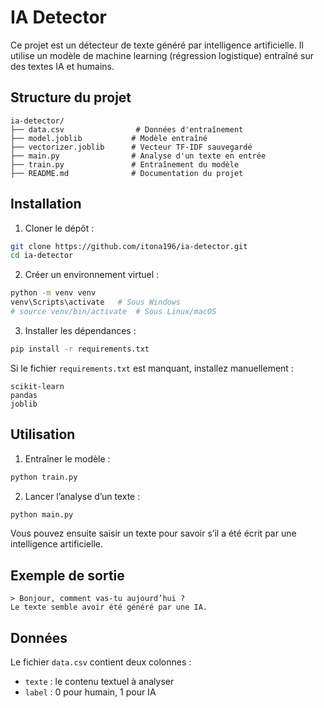 # IA Detector

Ce projet est un détecteur de texte généré par intelligence artificielle. Il utilise un modèle de machine learning (régression logistique) entraîné sur des textes IA et humains.

## Structure du projet

```
ia-detector/
├── data.csv                # Données d'entraînement
├── model.joblib           # Modèle entraîné
├── vectorizer.joblib      # Vecteur TF-IDF sauvegardé
├── main.py                # Analyse d'un texte en entrée
├── train.py               # Entraînement du modèle
├── README.md              # Documentation du projet
```

## Installation

1. Cloner le dépôt :

```bash
git clone https://github.com/itona196/ia-detector.git
cd ia-detector
```

2. Créer un environnement virtuel :

```bash
python -m venv venv
venv\Scripts\activate   # Sous Windows
# source venv/bin/activate  # Sous Linux/macOS
```

3. Installer les dépendances :

```bash
pip install -r requirements.txt
```

Si le fichier `requirements.txt` est manquant, installez manuellement :

```
scikit-learn
pandas
joblib
```

## Utilisation

1. Entraîner le modèle :

```bash
python train.py
```

2. Lancer l’analyse d’un texte :

```bash
python main.py
```

Vous pouvez ensuite saisir un texte pour savoir s’il a été écrit par une intelligence artificielle.

## Exemple de sortie

```
> Bonjour, comment vas-tu aujourd’hui ?
Le texte semble avoir été généré par une IA.
```

## Données

Le fichier `data.csv` contient deux colonnes :
- `texte` : le contenu textuel à analyser
- `label` : 0 pour humain, 1 pour IA
